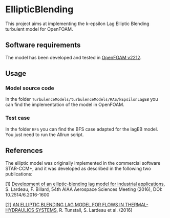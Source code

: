 # EllipticBlending
This project aims at implementing the k-epsilon Lag Elliptic Blending turbulent model for OpenFOAM. 

## Software requirements
The model has been developed and tested in [OpenFOAM v2212](https://www.openfoam.com/download/release-history#v2212).


## Usage

### Model source code
In the folder ```TurbulenceModels/turbulenceModels/RAS/kEpsilonLagEB``` you can find the implementation of the model in OpenFOAM.

### Test case
In the folder ```BFS``` you can find the BFS case adapted for the lagEB model. You just need to run the Allrun script.

## References
The elliptic model was originally implemented in the commercial software STAR-CCM+, and it was developed as described in the following two publications:

[1] [Development of an elliptic-blending lag model for industrial applications](https://www.researchgate.net/publication/314229391_development_of_an_elliptic-blending_lag_model_for_industrial_applications), S. Lardeau, F. Billard, 54th AIAA Aerospace Sciences Meeting (2016), DOI: 10.2514/6.2016-1600
      
[2] [AN ELLIPTIC BLENDING LAG MODEL FOR FLOWS IN THERMAL-HYDRAULICS SYSTEMS](https://www.researchgate.net/publication/308413285_AN_ELLIPTIC_BLENDING_LAG_MODEL_FOR_FLOWS_IN_THERMAL-HYDRAULICS_SYSTEMS), R. Tunstall, S. Lardeau et al. (2016)


    
